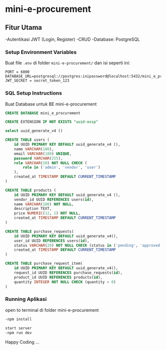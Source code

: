 # mini-e-procurement

## Fitur Utama
-Autentikasi JWT (Login, Register)
-CRUD
-Database: PostgreSQL

### Setup Environment Variables
Buat file `.env` di folder `mini-e-procurement/` dan isi seperti ini:

```env
PORT = 6000
DATABASE_URL=postgresql://postgres:inipassword@localhost:5432/mini_e_procurement
JWT_SECRET = secret_token_123
```

### SQL Setup Instructions
Buat Database untuk BE mini-e-procurement 

```sql
CREATE DATABASE mini_e_procurement

CREATE EXTENSION IF NOT EXISTS "uuid-ossp"

select uuid_generate_v4 ()

CREATE TABLE users (
    id UUID PRIMARY KEY DEFAULT uuid_generate_v4 (),
    name VARCHAR(100),
    email VARCHAR(100) UNIQUE,
    password VARCHAR(255),
    role VARCHAR(20) NOT NULL CHECK (
        role in ('admin', 'vendor', 'user')
    ),
    created_at TIMESTAMP DEFAULT CURRENT_TIMESTAMP
)

CREATE TABLE products (
    id UUID PRIMARY KEY DEFAULT uuid_generate_v4 (),
    vendor_id UUID REFERENCES users(id),
    name VARCHAR(100) NOT NULL,
    description TEXT,
    price NUMERIC(12, 2) NOT NULL,
    created_at TIMESTAMP DEFAULT CURRENT_TIMESTAMP
)

CREATE TABLE purchase_requests(
    id UUID PRIMARY KEY DEFAULT uuid_generate_v4(),
    user_id UUID REFERENCES users(id),
    status VARCHAR(20) NOT NULL CHECK (status in ('pending', 'approved', 'rejected')),
    created_at TIMESTAMP DEFAULT CURRENT_TIMESTAMP
)

CREATE TABLE purchase_request_item(
    id UUID PRIMARY KEY DEFAULT uuid_generate_v4(),
    request_id UUID REFERENCES purchase_requests(id),
    product_id UUID REFERENCES products(id),
    quantity INTEGER NOT NULL CHECK (quantity > 0)
)
```

### Running Aplikasi 
open to terminal di folder mini-e-procurement

```bash
-npm install

start server
-npm run dev
```

Happy Coding ...